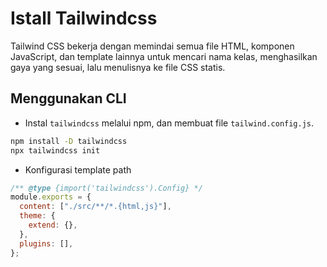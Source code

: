 # Istall Tailwindcss

Tailwind CSS bekerja dengan memindai semua file HTML, komponen JavaScript, dan template lainnya untuk mencari nama kelas, menghasilkan gaya yang sesuai, lalu menulisnya ke file CSS statis.

## Menggunakan CLI

- Instal `tailwindcss` melalui npm, dan membuat file `tailwind.config.js`.

```sh
npm install -D tailwindcss
npx tailwindcss init
```

- Konfigurasi template path

```js
/** @type {import('tailwindcss').Config} */
module.exports = {
  content: ["./src/**/*.{html,js}"],
  theme: {
    extend: {},
  },
  plugins: [],
};
```
